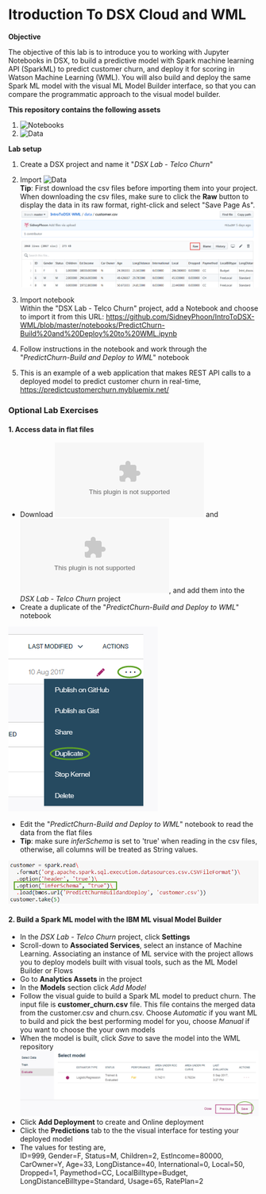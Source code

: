 # Itroduction To DSX Cloud and WML

**Objective**

The objective of this lab is to introduce you to working with Jupyter Notebooks in DSX, to build a predictive model with Spark machine learning API (SparkML) to predict customer churn, and deploy it for scoring in Watson Machine Learning (WML).  You will also build and deploy the same Spark ML model with the visual ML Model Builder interface, so that you can compare the programmatic approach to the visual model builder.

**This repository contains the following assets**
1. ![Notebooks](Notebooks)
2. ![Data](data)


**Lab setup**
1. Create a DSX project and name it "*DSX Lab - Telco Churn*"
2. Import ![Data](data) <br/>
**Tip**: First download the csv files before importing them into your project.  When downloading the csv files, make sure to click the **Raw** button to display the data in its raw format, right-click and select "Save Page As".
![Download CSV files](static/img/download_file.png?raw=true)

3. Import notebook <br/>
Within the "DSX Lab - Telco Churn" project, add a Notebook and choose to import it from this URL: https://github.com/SidneyPhoon/IntroToDSX-WML/blob/master/notebooks/PredictChurn-Build%20and%20Deploy%20to%20WML.ipynb

4. Follow instructions in the notebook and work through the "*PredictChurn-Build and Deploy to WML*" notebook

5. This is an example of a web application that makes REST API calls to a deployed model to predict customer churn in real-time, https://predictcustomerchurn.mybluemix.net/

### Optional Lab Exercises

#### 1. Access data in flat files
- Download ![churn.csv](data/churn.csv?raw=true) and ![customer.csv](data/customer.csv?raw=true), and add them into the *DSX Lab - Telco Churn* project
- Create a duplicate of the "*PredictChurn-Build and Deploy to WML*" notebook

![Duplicate a notebook](static/img/duplicate_notebook.png?raw=true)

- Edit the "*PredictChurn-Build and Deploy to WML*" notebook to read the data from the flat files
- **Tip**: make sure *inferSchema* is set to 'true' when reading in the csv files, otherwise, all columns will be treated as String values.

![infer schema](static/img/infer_schema.png?raw=true)
<br/>

#### 2. Build a Spark ML model with the IBM ML visual Model Builder
- In the *DSX Lab - Telco Churn* project, click **Settings**
- Scroll-down to **Associated Services**, select an instance of Machine Learning.  Associating an instance of ML service with the project allows you to deploy models built with visual tools, such as the ML Model Builder or Flows
- Go to **Analytics Assets** in the project
- In the **Models** section click *Add Model*
- Follow the visual guide to build a Spark ML model to preduct churn.  The input file is **customer_churn.csv** file.  This file contains the merged data from the customer.csv and churn.csv.  Choose *Automatic* if you want ML to build and pick the best performing model for you, choose *Manual* if you want to choose the your own models
- When the model is built, click *Save* to save the model into the WML repository
![infer schema](static/img/model_builder_save_model.png?raw=true)
- Click **Add Deployment** to create and Online deployment
- Click the **Predictions** tab to the the visual interface for testing your deployed model
-  The values for testing are,<br/> ID=999, Gender=F, Status=M, Children=2, EstIncome=80000, CarOwner=Y, Age=33, LongDistance=40, International=0, Local=50, Dropped=1, Paymethod=CC, LocalBilltype=Budget, LongDistanceBilltype=Standard, Usage=65, RatePlan=2




